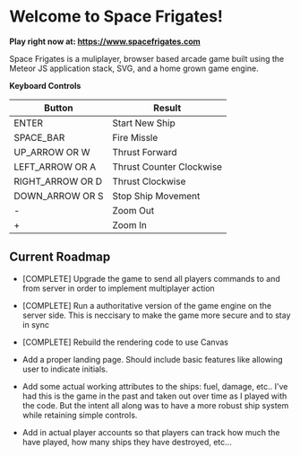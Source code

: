 # Welcome to Space Frigates!

**Play right now at: https://www.spacefrigates.com**

Space Frigates is a muliplayer, browser based arcade game built using the Meteor JS application
stack, SVG, and a home grown game engine.

**Keyboard Controls**

Button | Result
------ | ------
ENTER | Start New Ship
SPACE_BAR | Fire Missle
UP_ARROW OR W | Thrust Forward
LEFT_ARROW OR A | Thrust Counter Clockwise
RIGHT_ARROW OR D | Thrust Clockwise
DOWN_ARROW OR S | Stop Ship Movement
- | Zoom Out
+ | Zoom In

## Current Roadmap

- [COMPLETE] Upgrade the game to send all players commands to and from server in order to
implement multiplayer action

- [COMPLETE] Run a authoritative version of the game engine on the server side. This is neccisary to
make the game more secure and to stay in sync

- [COMPLETE] Rebuild the rendering code to use Canvas

- Add a proper landing page. Should include basic features like allowing user to indicate
initials.

- Add some actual working attributes to the ships: fuel, damage, etc.. I've had
this is the game in the past and taken out over time as I played with the code.
But the intent all along was to have a more robust ship system while retaining
simple controls.

- Add in actual player accounts so that players can track how much the have
played, how many ships they have destroyed, etc...

